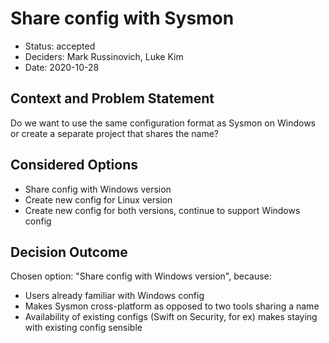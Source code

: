 # Share config with Sysmon

* Status: accepted
* Deciders: Mark Russinovich, Luke Kim
* Date: 2020-10-28

## Context and Problem Statement

Do we want to use the same configuration format as Sysmon on Windows or create
a separate project that shares the name?

## Considered Options

* Share config with Windows version
* Create new config for Linux version
* Create new config for both versions, continue to support Windows config

## Decision Outcome

Chosen option: "Share config with Windows version", because:
* Users already familiar with Windows config
* Makes Sysmon cross-platform as opposed to two tools sharing a name
* Availability of existing configs (Swift on Security, for ex) makes staying
  with existing config sensible

